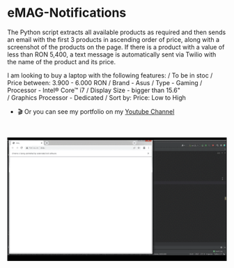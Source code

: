 # eMAG-Notifications 
The Python script extracts all available products as required and then sends an email with the first 3 products in ascending order of price, along with a screenshot of the products on the page. If there is a product with a value of less than RON 5,400, a text message is automatically sent via Twilio with the name of the product and its price.

I am looking to buy a laptop with the following features: 
 / To be in stoc
 / Price between: 3.900 - 6.000 RON
 / Brand - Asus
 / Type - Gaming
 / Processor - Intel® Core™ i7 
 / Display Size - bigger than 15.6"  
 / Graphics Processor - Dedicated 
 / Sort by: Price: Low to High 
 - :clapper: Or you can see my portfolio on my <a href="https://www.youtube.com/channel/UCTVESVE0yPiwvg-VbrLGLuw" target="_blank">Youtube Channel</a></p>&nbsp;</div><br /><p></p>


![Alt Text](https://github.com/FlorinTf/eMAG-Notifications/blob/main/eMAG%20WebScraping.gif)




